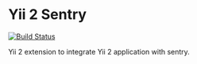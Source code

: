 Yii 2 Sentry
============

[![Build Status](https://travis-ci.org/asasmoyo/yii2-saml.svg?branch=master)](https://travis-ci.org/asasmoyo/yii2-saml)

Yii 2 extension to integrate Yii 2 application with sentry.
